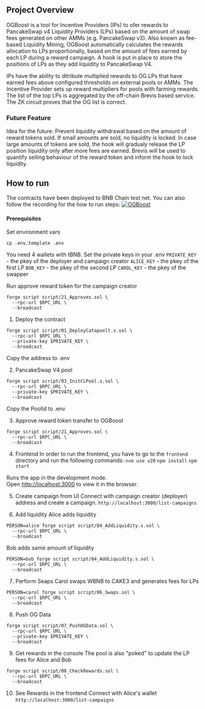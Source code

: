 ## Project Overview
OGBoost is a tool for Incentive Providers (IPs) to ofer rewards to PancakeSwap v4 Liquidity Providers (LPs) based on the amount of swap fees generated on other AMMs (e.g. PancakeSwap v3). Also known as fee-based Liquidity Mining, OGBoost automatically calculates the rewards allocation to LPs proportionally, based on the amount of fees earned by each LP during a reward campaign. A hook is put in place to store the positions of LPs as they add liquidity to PancakeSwap V4.

IPs have the ability to ditribute multiplied rewards to OG LPs that have earned fees above configured thresholds on external pools or AMMs. The Incentive Provider sets up reward multipliers for pools with farming rewards. The list of the top LPs is aggregated by the off-chain Brevis based service. The ZK circuit proves that the OG list is correct.

### Future Feature
Idea for the future: Prevent liquidity withdrawal based on the amount of reward tokens sold. If small amounts are sold, no liquidity is locked. In case large amounts of tokens are sold, the hook will gradualy release the LP position liquidity only after more fees are earned. Brevis will be used to quantify selling behaviour of the reward token and inform the hook to lock liquidity.

## How to run
The contracts have been deployed to BNB Chain test net.
You can also follow the recording for the how to run steps:
[![OGBoost](https://img.youtube.com/vi/sRhFv59z5Tc/0.jpg)](https://www.youtube.com/watch?v=sRhFv59z5Tc)

#### Prerequisites
Set environment vars

`cp .env.template .env`

You need 4 wallets with tBNB. Set the private keys in your .env
`PRIVATE_KEY` - the pkey of the deployer and campaign creator
`ALICE_KEY` - the pkey of the first LP
`BOB_KEY` - the pkey of the second LP
`CAROL_KEY` - the pkey of the swapper

Run approve reward token for the campaign creator
```
forge script script/21_Approves.sol \                                                                        
  --rpc-url $RPC_URL \
  --broadcast
```

1. Deploy the contract
```
forge script script/01_DeployCatapoolt.s.sol \
  --rpc-url $RPC_URL \
  --private-key $PRIVATE_KEY \
  --broadcast
```
Copy the address to .env 

2. PancakeSwap V4 pool
```
forge script script/03_InitCLPool.s.sol \ 
  --rpc-url $RPC_URL \
  --private-key $PRIVATE_KEY \
  --broadcast
```
Copy the PoolId to .env 

3. Approve reward token transfer to OGBoost
```
forge script script/21_Approves.sol \ 
  --rpc-url $RPC_URL \
  --broadcast
```

4. Frontend
In order to run the frontend, you have to go to the `frontend` directory and run the following commands:
`nvm use v20` 
`npm install`
`npm start`

Runs the app in the development mode.\
Open [http://localhost:3000](http://localhost:3000) to view it in the browser.


5. Create campaign from UI
Connect with campaign creator (deployer) address and create a campaign.
`http://localhost:3000/list-campaigns`

6. Add liquidity
Alice adds liquidity
```
PERSON=alice forge script script/04_AddLiquidity.s.sol \
  --rpc-url $RPC_URL \
  --broadcast
```
Bob adds same amount of liquidity
```
PERSON=bob forge script script/04_AddLiquidity.s.sol \ 
  --rpc-url $RPC_URL \
  --broadcast
```

7. Perform Seaps
Carol swaps WBNB to CAKE3 and generates fees for LPs
```
PERSON=carol forge script script/06_Swaps.sol \
  --rpc-url $RPC_URL \
  --broadcast
```

8. Push OG Data
```
forge script script/07_PushOGData.sol \ 
  --rpc-url $RPC_URL \
  --private-key $PRIVATE_KEY \
  --broadcast
```

9. Get rewards in the console
The pool is also "poked" to update the LP fees for Alice and Bob
```
forge script script/08_CheckRewards.sol \
  --rpc-url $RPC_URL \
  --broadcast
```

10. See Rewards in the frontend
Connect with Alice's wallet
`http://localhost:3000/list-campaigns`

